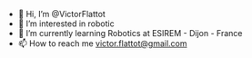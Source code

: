 - 👋 Hi, I’m @VictorFlattot
- 👀 I’m interested in robotic
- 🌱 I’m currently learning Robotics at ESIREM - Dijon - France
- 📫 How to reach me victor.flattot@gmail.com

<!---
VictorFlattot/VictorFlattot is a ✨ special ✨ repository because its `README.md` (this file) appears on your GitHub profile.
You can click the Preview link to take a look at your changes.
--->
